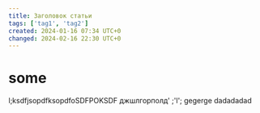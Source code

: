 ```yaml
---
title: Заголовок статьи
tags: ['tag1', 'tag2']
created: 2024-01-16 07:34 UTC+0
changed: 2024-02-16 22:30 UTC+0
---
```

# some
l;ksdfjsopdfksopdfoSDFPOKSDF
джшлгорполд'
;'l';
gegerge
dadadadad
